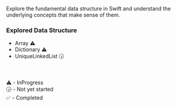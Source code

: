 Explore the fundamental data structure in Swift and understand the underlying concepts that make sense of them.

### Explored Data Structure
* Array ⚠️
* Dictionary ⚠️
* UniqueLinkedList 🕞

<br/><br/>
⚠️ - InProgress <br/>
🕞 - Not yet started <br/>
✅ - Completed <br/>
